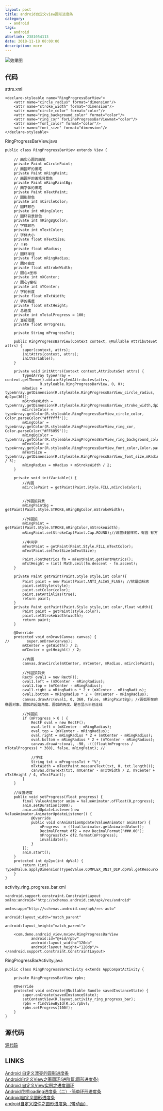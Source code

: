 ```yaml
---
layout: post
title: android自定义view圆形进度条
category: 
  - android
tags: 
  - android
abbrlink: 2381054113
date: 2018-11-18 00:00:00
description: more
---
```


![效果图](https://raw.githubusercontent.com/tea9/image/master/blog_img/24/03.jpg)

## 代码

attrs.xml  

    <declare-styleable name="RingProgressBarView">
        <attr name="circle_radius" format="dimension"/>
        <attr name="stroke_width" format="dimension"/>
        <attr name="circle_color" format="color"/>
        <attr name="ring_background_color" format="color"/>
        <attr name="ring_cor" forLineProgressBarViewmat="color"/>
        <attr name="font_color" format="color"/>
        <attr name="font_size" format="dimension"/>
    </declare-styleable>


RingProgressBarView.java  

    public class RingProgressBarView extends View {

        // 画实心圆的画笔
        private Paint mCirclePaint;
        // 画圆环的画笔
        private Paint mRingPaint;
        // 画圆环的画笔背景色
        private Paint mRingPaintBg;
        // 画字体的画笔
        private Paint mTextPaint;
        // 圆形颜色
        private int mCircleColor;
        // 圆环颜色
        private int mRingColor;
        // 圆环背景颜色
        private int mRingBgColor;
        // 字体颜色
        private int mTextColor;
        // 字体大小
        private float mTextSize;
        // 半径
        private float mRadius;
        // 圆环半径
        private float mRingRadius;
        // 圆环宽度
        private float mStrokeWidth;
        // 圆心x坐标
        private int mXCenter;
        // 圆心y坐标
        private int mYCenter;
        // 字的长度
        private float mTxtWidth;
        // 字的高度
        private float mTxtHeight;
        // 总进度
        private int mTotalProgress = 100;
        // 当前进度
        private float mProgress;

        private String mProgressTxt;

        public RingProgressBarView(Context context, @Nullable AttributeSet attrs) {
            super(context, attrs);
            initAttrs(context, attrs);
            initVariable();
        }

        private void initAttrs(Context context,AttributeSet attrs) {
            TypedArray typeArray = context.getTheme().obtainStyledAttributes(attrs,
                    R.styleable.RingProgressBarView, 0, 0);
            mRadius = typeArray.getDimension(R.styleable.RingProgressBarView_circle_radius, dp2px(30));
            mStrokeWidth = typeArray.getDimension(R.styleable.RingProgressBarView_stroke_width,dp2px(6));
            mCircleColor = typeArray.getColor(R.styleable.RingProgressBarView_circle_color, Color.parseColor("#ffffff"));
            mRingColor = typeArray.getColor(R.styleable.RingProgressBarView_ring_cor, Color.parseColor("#FF6059"));
            mRingBgColor = typeArray.getColor(R.styleable.RingProgressBarView_ring_background_color,Color.parseColor("#E3E2E2"));
            mTextColor = typeArray.getColor(R.styleable.RingProgressBarView_font_color,Color.parseColor("#2E3D45"));
            mTextSize = typeArray.getDimension(R.styleable.RingProgressBarView_font_size,mRadius / 3);
            mRingRadius = mRadius + mStrokeWidth / 2;
        }

        private void initVariable() {
            //内圆
            mCirclePaint = getPaint(Paint.Style.FILL,mCircleColor);


            //外圆弧背景
            mRingPaintBg = getPaint(Paint.Style.STROKE,mRingBgColor,mStrokeWidth);

            //外圆弧
            mRingPaint = getPaint(Paint.Style.STROKE,mRingColor,mStrokeWidth);
            mRingPaint.setStrokeCap(Paint.Cap.ROUND);//设置线冒样式，有圆 有方

            //中间字
            mTextPaint = getPaint(Paint.Style.FILL,mTextColor);
            mTextPaint.setTextSize(mTextSize);

            Paint.FontMetrics fm = mTextPaint.getFontMetrics();
            mTxtHeight = (int) Math.ceil(fm.descent - fm.ascent);
        }

        private Paint getPaint(Paint.Style style,int color){
            Paint paint = new Paint(Paint.ANTI_ALIAS_FLAG); //抗锯齿标志
            paint.setStyle(style);
            paint.setColor(color);
            paint.setAntiAlias(true);
            return paint;
        }
        private Paint getPaint(Paint.Style style,int color,float width){
            Paint paint = getPaint(style,color);
            paint.setStrokeWidth(width);
            return paint;
        }

        @Override
        protected void onDraw(Canvas canvas) {
    //        super.onDraw(canvas);
            mXCenter = getWidth() / 2;
            mYCenter = getHeight() / 2;

            //内圆
            canvas.drawCircle(mXCenter, mYCenter, mRadius, mCirclePaint);

            //外圆弧背景
            RectF oval1 = new RectF();
            oval1.left = (mXCenter - mRingRadius);
            oval1.top = (mYCenter - mRingRadius);
            oval1.right = mRingRadius * 2 + (mXCenter - mRingRadius);
            oval1.bottom = mRingRadius * 2 + (mYCenter - mRingRadius);
            canvas.drawArc(oval1, 0, 360, false, mRingPaintBg); //圆弧所在的椭圆对象、圆弧的起始角度、圆弧的角度、是否显示半径连线

            //外圆弧
            if (mProgress > 0 ) {
                RectF oval = new RectF();
                oval.left = (mXCenter - mRingRadius);
                oval.top = (mYCenter - mRingRadius);
                oval.right = mRingRadius * 2 + (mXCenter - mRingRadius);
                oval.bottom = mRingRadius * 2 + (mYCenter - mRingRadius);
                canvas.drawArc(oval, -90, -(((float)mProgress / mTotalProgress) * 360), false, mRingPaint); //

                //字体
                String txt = mProgressTxt + "%";
                mTxtWidth = mTextPaint.measureText(txt, 0, txt.length());
                canvas.drawText(txt, mXCenter - mTxtWidth / 2, mYCenter + mTxtHeight / 4, mTextPaint);
            }
        }

        //设置进度
        public void setProgress(float progress) {
            final ValueAnimator anim = ValueAnimator.ofFloat(0,progress);
            anim.setDuration(3000);
            anim.addUpdateListener(new ValueAnimator.AnimatorUpdateListener() {
                @Override
                public void onAnimationUpdate(ValueAnimator animator) {
                    mProgress  = (float)animator.getAnimatedValue();
                    DecimalFormat df2 = new DecimalFormat("###.00");
                    mProgressTxt= df2.format(mProgress);
                    invalidate();
                }
            });
            anim.start();
        }
        protected int dp2px(int dpVal) {
            return (int) TypedValue.applyDimension(TypedValue.COMPLEX_UNIT_DIP,dpVal,getResources().getDisplayMetrics());
        }
    }


activity_ring_progress_bar.xml  

    <android.support.constraint.ConstraintLayout xmlns:android="http://schemas.android.com/apk/res/android"
                                                 xmlns:app="http://schemas.android.com/apk/res-auto"
                                                 android:layout_width="match_parent"
                                                 android:layout_height="match_parent">

        <com.demo.android_view.mview.RingProgressBarView
                android:id="@+id/rpbv"
                android:layout_width="120dp"
                android:layout_height="120dp"/>
    </android.support.constraint.ConstraintLayout>

RingProgressBarActivity.java  

    public class RingProgressBarActivity extends AppCompatActivity {

        private RingProgressBarView rpbv;

        @Override
        protected void onCreate(@Nullable Bundle savedInstanceState) {
            super.onCreate(savedInstanceState);
            setContentView(R.layout.activity_ring_progress_bar);
            rpbv = findViewById(R.id.rpbv);
            rpbv.setProgress(100f);
        }
    }


## 源代码
[源代码](https://github.com/tea9/android_view)  

## LINKS
[Android 自定义漂亮的圆形进度条](https://blog.csdn.net/qq_32519693/article/details/76726525)  
[Android自定义View之画圆环(进阶篇:圆形进度条)](https://blog.csdn.net/zhangqunshuai/article/details/80760277)  
[Android 自定义View实例之进度圆环](https://blog.csdn.net/mengks1987/article/details/77771465)  
[Android花样loading进度条（二）-简单环形进度条](https://blog.csdn.net/ahuyangdong/article/details/79942824)  
[Android自定义圆形进度条](https://www.jianshu.com/p/fd5616685d3d)  
[android自定义控件之圆形进度条（带动画）](https://blog.csdn.net/anonymousprogrammer/article/details/65634886)  

